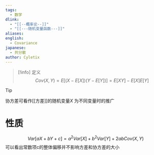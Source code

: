 ```yaml
---
tags:
  - 数学
dlink:
  - "[[--概率论--]]"
  - "[[---随机变量函数---]]"
aliases: 
english:
  - Covariance
japanese:
  - 共分散
author: Cyletix
---
```

>[!info] 定义
$$Cov(X,Y)=E\Big[(X-E[X])(Y-E[Y])\Big]=E[XY]-E[X]E[Y]$$

>[!tip]
协方差可看作[[方差]]的随机变量$X$ 为不同变量时的推广
# 性质
$$Var[aX+bY+c]=a^{2}Var[X]+b^{2}Var[Y]+2abCov(X,Y)$$
可以看出常数项c的整体偏移并不影响方差和协方差的大小

